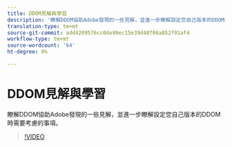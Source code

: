 ```yaml
---
title: DDOM見解與學習
description: '瞭解DDOM協助Adobe發現的一些見解，並進一步瞭解設定您自己版本的DDOM時需要考慮的事項。 '
translation-type: tm+mt
source-git-commit: add4209576cc04e99ec15e39d40706a852f91af4
workflow-type: tm+mt
source-wordcount: '64'
ht-degree: 0%

---
```



# DDOM見解與學習

瞭解DDOM協助Adobe發現的一些見解，並進一步瞭解設定您自己版本的DDOM時需要考慮的事項。

>[!VIDEO](https://video.tv.adobe.com/v/41693)
